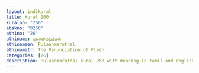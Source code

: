 ```yaml
---
layout: indikural
title: Kural 260
kuralno: "260"
abskno: "0260"
athino: "26"
athiname: புலான்மறுத்தல்
athinameen: Pulaanmaruthal
athinametr: The Renunciation of Flesh
categories: [26]
description: Pulaanmaruthal kural 260 with meaning in tamil and english 
---
```


